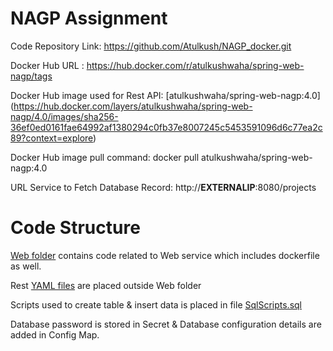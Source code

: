 # NAGP Assignment 

Code Repository Link: https://github.com/Atulkush/NAGP_docker.git

Docker Hub URL : https://hub.docker.com/r/atulkushwaha/spring-web-nagp/tags

Docker Hub image used for Rest API: [atulkushwaha/spring-web-nagp:4.0] (https://hub.docker.com/layers/atulkushwaha/spring-web-nagp/4.0/images/sha256-36ef0ed0161fae64992af1380294c0fb37e8007245c5453591096d6c77ea2c89?context=explore)

Docker Hub image pull command: docker pull atulkushwaha/spring-web-nagp:4.0

URL Service to Fetch Database Record: http://**EXTERNALIP**:8080/projects


# Code Structure

[Web folder](https://github.com/Atulkush/NAGP_docker/tree/main/Web) contains code related to Web service which includes dockerfile as well.

Rest [YAML files](https://github.com/Atulkush/NAGP_docker) are placed outside Web folder

Scripts used to create table & insert data is placed in file [SqlScripts.sql](https://raw.githubusercontent.com/Atulkush/NAGP_docker/main/SqlScripts.sql)

Database password is stored in Secret & Database configuration details are added in Config Map.


